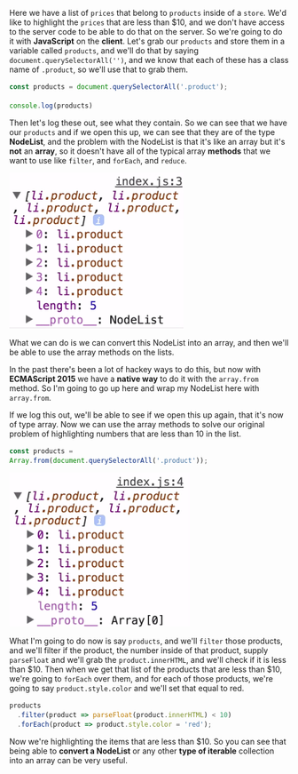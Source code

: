 Here we have a list of `prices` that belong to `products` inside of a `store`. We'd like to highlight the `prices` that are less than $10, and we don't have access to the server code to be able to do that on the server. So we're going to do it with **JavaScript** on the **client**. Let's grab our `products` and store them in a variable called `products`, and we'll do that by saying `document.querySelectorAll('')`, and we know that each of these has a class name of `.product`, so we'll use that to grab them.
```javascript
const products = document.querySelectorAll('.product');

console.log(products)
```
Then let's log these out, see what they contain. So we can see that we have our `products` and if we open this up, we can see that they are of the type **NodeList**, and the problem with the NodeList is that it's like an array but it's **not** an **array**, so it doesn't have all of the typical array **methods** that we want to use like `filter`, and `forEach`, and `reduce`. 

![NodeList](../images/ecmascript-6-converting-an-array-like-object-into-an-array-with-array-from-NodeList.png)

What we can do is we can convert this NodeList into an array, and then we'll be able to use the array methods on the lists.

In the past there's been a lot of hackey ways to do this, but now with **ECMAScript 2015** we have a **native way** to do it with the `array.from` method. So I'm going to go up here and wrap my NodeList here with `array.from`. 

If we log this out, we'll be able to see if we open this up again, that it's now of type array. Now we can use the array methods to solve our original problem of highlighting numbers that are less than 10 in the list.
```JavaScript
const products = 
Array.from(document.querySelectorAll('.product'));
```

![Array](../images/ecmascript-6-converting-an-array-like-object-into-an-array-with-array-from-Array.png)

What I'm going to do now is say `products`, and we'll `filter` those products, and we'll filter if the product, the number inside of that product, supply `parseFloat` and we'll grab the `product.innerHTML`, and we'll check if it is less than $10. Then when we get that list of the products that are less than $10, we're going to `forEach` over them, and for each of those products, we're going to say `product.style.color` and we'll set that equal to red.
```javascript
products
  .filter(product => parseFloat(product.innerHTML) < 10)
  .forEach(product => product.style.color = 'red');
```
Now we're highlighting the items that are less than $10. So you can see that being able to **convert a NodeList** or any other **type of iterable** collection into an array can be very useful.